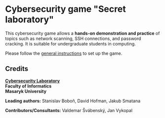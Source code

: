 # Cybersecurity game "Secret laboratory"

This cybersecurity game allows a **hands-on demonstration and practice** of topics such as network scanning, SSH connections, and password cracking. It is suitable for undergraduate students in computing.

Please follow the [general instructions](https://gitlab.ics.muni.cz/muni-kypo-trainings/games/all-games-index) to set up the game.

## Credits

**[Cybersecurity Laboratory](https://kypo.fi.muni.cz)**\
**Faculty of Informatics**\
**Masaryk University**

**Leading authors:** Stanislav Boboň, David Hofman, Jakub Smatana

**Contributors/Consultants:** Valdemar Švábenský, Jan Vykopal
